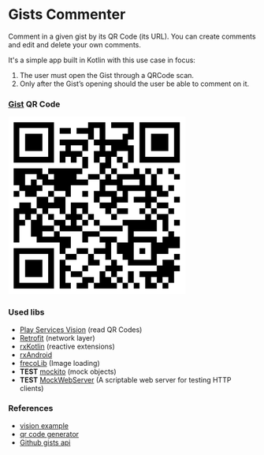 # Gists Commenter

Comment in a given gist by its QR Code (its URL). You can create comments and edit and delete your own comments.

It's a simple app built in Kotlin with this use case in focus:
1. The user must open the Gist through a QRCode scan.
2. Only after the Gist’s opening should the user be able to comment on it.

### [Gist](https://gist.github.com/bnsantos/1e708097a82e0f16c215) QR Code

<img src="qrcodes/qrcode.png" height="360">

### Used libs
* [Play Services Vision](https://developers.google.com/vision/android/barcodes-overview) (read QR Codes)
* [Retrofit](http://square.github.io/retrofit/) (network layer)
* [rxKotlin](https://github.com/ReactiveX/RxKotlin) (reactive extensions)
* [rxAndroid](https://github.com/ReactiveX/RxAndroid)
* [frecoLib](http://frescolib.org/) (Image loading)
* **TEST** [mockito](http://site.mockito.org/) (mock objects)
* **TEST** [MockWebServer](https://github.com/square/okhttp/tree/master/mockwebserver) (A scriptable web server for testing HTTP clients)

### References
* [vision example](https://github.com/googlesamples/android-vision)
* [qr code generator](http://goqr.me/)
* [Github gists api](https://developer.github.com/v3/gists/)
